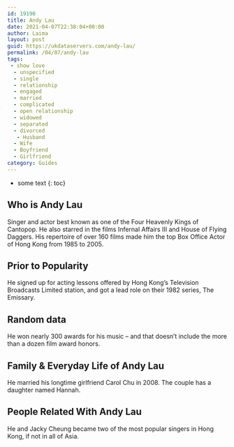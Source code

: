 ```yaml
---
id: 19190
title: Andy Lau
date: 2021-04-07T22:38:04+00:00
author: Laima
layout: post
guid: https://ukdataservers.com/andy-lau/
permalink: /04/07/andy-lau
tags:
 - show love
  - unspecified
  - single
  - relationship
  - engaged
  - married
  - complicated
  - open relationship
  - widowed
  - separated
  - divorced
   - Husband
  - Wife
  - Boyfriend
  - Girlfriend
category: Guides
---
```


* some text
{: toc}


## Who is Andy Lau
                  
                  
                  
Singer and actor best known as one of the Four Heavenly Kings of Cantopop. He also starred in the films Infernal Affairs III and House of Flying Daggers. His repertoire of over 160 films made him the top Box Office Actor of Hong Kong from 1985 to 2005.
                  
              
            
              
            
                
                
                
## Prior to Popularity
                  
                  
                  
He signed up for acting lessons offered by Hong Kong&#8217;s Television Broadcasts Limited station, and got a lead role on their 1982 series, The Emissary.
                  
              
            
              
            
                
                
                
## Random data
                  
                  
                  
He won nearly 300 awards for his music &#8211; and that doesn&#8217;t include the more than a dozen film award honors.
                  
              
            
              
            
                
                
                
## Family & Everyday Life of Andy Lau
                  
                  
                  
He married his longtime girlfriend Carol Chu in 2008. The couple has a daughter named Hannah. 
                  
              
            
              
            
                
                
                
## People Related With Andy Lau
                  
                  
                  
He and Jacky Cheung became two of the most popular singers in Hong Kong, if not in all of Asia.
                  
              
            
              
            
                
              
            
              
              
            
            
              
            
          
          
          
